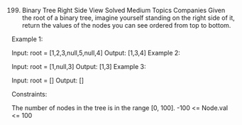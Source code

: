 199. Binary Tree Right Side View
Solved
Medium
Topics
Companies
Given the root of a binary tree, imagine yourself standing on the right side of it, return the values of the nodes you can see ordered from top to bottom.

 

Example 1:


Input: root = [1,2,3,null,5,null,4]
Output: [1,3,4]
Example 2:

Input: root = [1,null,3]
Output: [1,3]
Example 3:

Input: root = []
Output: []
 

Constraints:

The number of nodes in the tree is in the range [0, 100].
-100 <= Node.val <= 100

